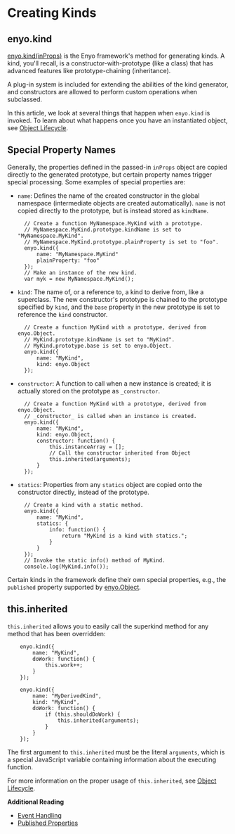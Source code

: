 # Creating Kinds

## enyo.kind

[enyo.kind(inProps)](http://enyojs.com/api/#Oop.js) is the Enyo framework's
method for generating kinds.  A kind, you'll recall, is a
constructor-with-prototype (like a class) that has advanced features like
prototype-chaining (inheritance).

A plug-in system is included for extending the abilities of the kind generator,
and constructors are allowed to perform custom operations when subclassed.

In this article, we look at several things that happen when `enyo.kind` is
invoked. To learn about what happens once you have an instantiated object, see
[Object Lifecycle](object-lifecycle.html).

## Special Property Names

Generally, the properties defined in the passed-in `inProps` object are copied
directly to the	generated prototype, but certain property names trigger special
processing.	Some examples of special properties are:

* `name`: Defines the name of the created constructor in
	the global namespace (intermediate objects are created automatically).
	`name` is not copied directly to the prototype,	but is instead stored as
	`kindName`.

        // Create a function MyNamespace.MyKind with a prototype.
        // MyNamespace.MyKind.prototype.kindName is set to "MyNamespace.MyKind".
        // MyNamespace.MyKind.prototype.plainProperty is set to "foo".
        enyo.kind({
            name: "MyNamespace.MyKind"
            plainProperty: "foo"
        });
        // Make an instance of the new kind.
        var myk = new MyNamespace.MyKind();

* `kind`: The name of, or a reference to, a kind to derive from, like a superclass.
	The new constructor's prototype is chained to the prototype specified by
	`kind`, and the `base` property in the new prototype is set	to reference the
	`kind` constructor.

        // Create a function MyKind with a prototype, derived from enyo.Object.
        // MyKind.prototype.kindName is set to "MyKind".
        // MyKind.prototype.base is set to enyo.Object.
        enyo.kind({
            name: "MyKind",
            kind: enyo.Object
        });

* `constructor`: A function to call when a new instance is created; it is
    actually stored on the prototype as `_constructor`.

        // Create a function MyKind with a prototype, derived from enyo.Object.
        // _constructor_ is called when an instance is created. 
        enyo.kind({
            name: "MyKind",
            kind: enyo.Object,
            constructor: function() {
                this.instanceArray = [];
                // Call the constructor inherited from Object
                this.inherited(arguments);
            }
        });

* `statics`: Properties from any `statics` object are copied onto the
    constructor directly, instead of the prototype.

        // Create a kind with a static method.
        enyo.kind({
            name: "MyKind",
            statics: {
                info: function() {
                    return "MyKind is a kind with statics.";
                }
            }
        });
        // Invoke the static info() method of MyKind.
        console.log(MyKind.info());

Certain kinds in the framework define their own special properties, e.g., the
`published` property supported by
[enyo.Object](http://enyojs.com/api/#enyo.Object).

## this.inherited

`this.inherited` allows you to easily call the superkind method for any method
that has been overridden:

        enyo.kind({
            name: "MyKind",
            doWork: function() {
                this.work++;
            }
        });

        enyo.kind({
            name: "MyDerivedKind",
            kind: "MyKind",
            doWork: function() {
                if (this.shouldDoWork) {
                    this.inherited(arguments);
                }
            }
        });

The first argument to `this.inherited` must be the literal `arguments`, which is
a special JavaScript variable containing information about the executing function.

For more information on the proper usage of `this.inherited`, see [Object
Lifecycle](object-lifecycle.html).

**Additional Reading**

* [Event Handling](event-handling.html)
* [Published Properties](published-properties.html)